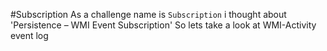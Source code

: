 #Subscription
As a challenge name is `Subscription` i thought about 'Persistence – WMI Event Subscription'
So lets take  a look at WMI-Activity event log 
